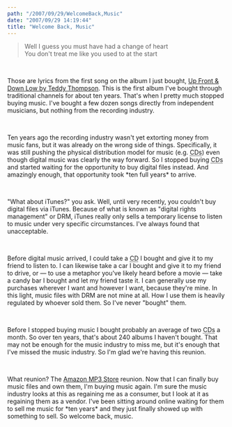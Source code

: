 ```yaml
---
path: "/2007/09/29/WelcomeBack,Music" 
date: "2007/09/29 14:19:44" 
title: "Welcome Back, Music" 
---
```

<blockquote><p>Well I guess you must have had a change of heart<br />You don't treat me like you used to at the start</p></blockquote><br><p>Those are lyrics from the first song on the album I just bought, <a href="http://www.amazon.com/Up-Front-Down-Low/dp/B000VZE2TO/">Up Front &amp; Down Low by Teddy Thompson</a>. This is the first album I've bought through traditional channels for about ten years. That's when I pretty much stopped buying music. I've bought a few dozen songs directly from independent musicians, but nothing from the recording industry.</p><br><p>Ten years ago the recording industry wasn't yet extorting money from music fans, but it was already on the wrong side of things. Specifically, it was still pushing the physical distribution model for music (e.g. <abbr title="Compact Discs">CDs</abbr>) even though digital music was clearly the way forward. So I stopped buying <abbr title="Compact Discs">CDs</abbr> and started waiting for the opportunity to buy digital files instead. And amazingly enough, that opportunity took *ten full years* to arrive.</p><br><p>"What about iTunes?" you ask. Well, until very recently, you couldn't buy digital files via iTunes. Because of what is known as "digital rights management" or DRM, iTunes really only sells a temporary license to listen to music under very specific circumstances. I've always found that unacceptable.</p><br><p>Before digital music arrived, I could take a <abbr title="Compact Disc">CD</abbr> I bought and give it to my friend to listen to. I can likewise take a car I bought and give it to my friend to drive, or &#8212; to use a metaphor you've likely heard before a movie &#8212; take a candy bar I bought and let my friend taste it. I can generally use my purchases wherever I want and however I want, because they're mine. In this light, music files with DRM are not mine at all. How I use them is heavily regulated by whoever sold them. So I've never "bought" them.</p><br><p>Before I stopped buying music I bought probably an average of two <abbr title="Compact Discs">CDs</abbr> a month. So over ten years, that's about 240 albums I haven't bought. That may not be enough for the music industry to miss me, but it's enough that I've missed the music industry. So I'm glad we're having this reunion.</p><br><p>What reunion? The <a href="http://www.amazon.com/gp/browse.html?node=163856011">Amazon MP3 Store</a> reunion. Now that I can finally buy music files and own them, I'm buying music again. I'm sure the music industry looks at this as regaining me as a consumer, but I look at it as regaining them as a vendor. I've been sitting around online waiting for them to sell me music for *ten years* and they just finally showed up with something to sell. So welcome back, music.</p>
